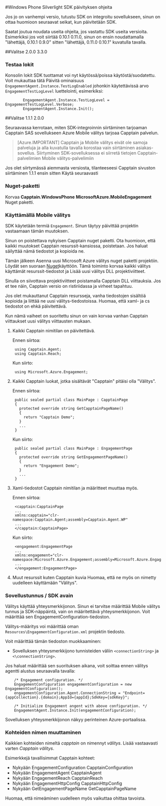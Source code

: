 <properties 
    pageTitle="Windows Phone Silverlight SDK päivityksen ohjeita" 
    description="Windows Phone Silverlight SDK Azure Mobile välitys päivityksen ohjeita"                  
    services="mobile-engagement" 
    documentationCenter="mobile" 
    authors="piyushjo" 
    manager="dwrede"
    editor="" />

<tags 
    ms.service="mobile-engagement" 
    ms.workload="mobile" 
    ms.tgt_pltfrm="mobile-windows-phone" 
    ms.devlang="na" 
    ms.topic="article" 
    ms.date="08/19/2016" 
    ms.author="piyushjo" />

#<a name="windows-phone-silverlight-sdk-upgrade-procedures"></a>Windows Phone Silverlight SDK päivityksen ohjeita

Jos jo on vanhempi versio, tutustu SDK on integroitu sovellukseen, sinun on ottaa huomioon seuraavat seikat, kun päivitetään SDK.

Saatat joutua noudata useita ohjeita, jos vastattu SDK useita versioita. Esimerkiksi jos voit siirtää 0.10.1 0.11.0, sinun on ensin noudattamalla "lähettäjä, 0.10.1 0.9.0" sitten "lähettäjä, 0.11.0 0.10.1" kuvatulla tavalla.

##<a name="from-200-to-330"></a>Valitse 2.0.0 3.3.0

### <a name="test-logs"></a>Testaa lokit

Konsolin lokit SDK tuottamat voi nyt käytössä/poissa käytöstä/suodatettu. Voit mukauttaa tätä Päivitä ominaisuus `EngagementAgent.Instance.TestLogEnabled` johonkin käytettävissä arvo `EngagementTestLogLevel` luettelointi, esimerkiksi:

            EngagementAgent.Instance.TestLogLevel = EngagementTestLogLevel.Verbose;
            EngagementAgent.Instance.Init();

##<a name="from-111-to-200"></a>Valitse 1.1.1 2.0.0

Seuraavassa kerrotaan, miten SDK-integroinnin siirtäminen tarjoaman Capptain SAS sovellukseen Azure Mobile välitys tarjoaa Capptain palvelun. 

> [Azure.IMPORTANT] Capptain ja Mobile välitys eivät ole samoja palveluja ja alla kuvatulla tavalla korostaa vain siirtäminen asiakas-sovellus. Siirtyminen SDK-sovelluksessa ei siirretä tietojen Capptain-palvelimien Mobile välitys-palvelimiin

Jos olet siirtymässä aiemmasta versiosta, tilanteeseesi Capptain sivuston siirtäminen 1.1.1 ensin sitten Käytä seuraavasti

### <a name="nuget-package"></a>Nuget-paketti

Korvaa **Capptain.WindowsPhone** **MicrosoftAzure.MobileEngagement** Nuget paketti.

### <a name="applying-mobile-engagement"></a>Käyttämällä Mobile välitys

SDK käytetään termiä `Engagement`. Sinun täytyy päivittää projektin vastaamaan tämän muutoksen.

Sinun on poistettava nykyisen Capptain nuget paketti. Ota huomioon, että kaikki muutokset Capptain resurssit-kansiossa, poistetaan. Jos haluat säilyttää nämä tiedostot ja kopioida ne.

Tämän jälkeen Asenna uusi Microsoft Azure välitys nuget paketti projektiin. Löydät sen suoraan [Nuget](http://www.nuget.org/packages/MicrosoftAzure.MobileEngagement)käyttöön. Tämä toiminto korvaa kaikki välitys käyttämät resurssit-tiedostot ja Lisää uusi välitys DLL projektiviitteet.

Sinulla on siivottava projektiviitteet poistamalla Capptain DLL viittauksia. Jos et tee näin, Capptain versio on ristiriidassa ja virheet tapahtuu.

Jos olet mukauttanut Capptain resursseja, vanha tiedostojen sisältöä kopioida ja liittää ne uusi välitys-tiedostoissa. Huomaa, että xaml- ja cs tiedostot on ehkä päivitettävä.

Kun nämä vaiheet on suoritettu sinun on vain korvaa vanhan Capptain viittaukset uusi välitys viittausten mukaan.

1. Kaikki Capptain nimitilan on päivitettävä.

    Ennen siirtoa:
    
        using Capptain.Agent;
        using Capptain.Reach;
    
    Kun siirto:
    
        using Microsoft.Azure.Engagement;

2. Kaikki Capptain luokat, jotka sisältävät "Capptain" pitäisi olla "Välitys".

    Ennen siirtoa:
    
        public sealed partial class MainPage : CapptainPage
        {
          protected override string GetCapptainPageName()
          {
            return "Capptain Demo";
          }
          ...
        }
    
    Kun siirto:
    
        public sealed partial class MainPage : EngagementPage
        {
          protected override string GetEngagementPageName()
          {
            return "Engagement Demo";
          }
          ...
        }

3. Xaml-tiedostot Capptain nimitilan ja määritteet muuttaa myös.

    Ennen siirtoa:
    
        <capptain:CapptainPage
        ...
        xmlns:capptain="clr-namespace:Capptain.Agent;assembly=Capptain.Agent.WP"
        ...
        </capptain:CapptainPage>
    
    Kun siirto:
    
        <engagement:EngagementPage
        ...
        xmlns:engagement="clr-namespace:Microsoft.Azure.Engagement;assembly=Microsoft.Azure.Engagement.EngagementAgent.WP"
        ...
        </engagement:EngagementPage>

4. Muut resurssit kuten Capptain kuvia Huomaa, että ne myös on nimetty uudelleen käyttämään "Välitys".

### <a name="application-id--sdk-key"></a>Sovellustunnus / SDK avain

Välitys käyttää yhteysmerkkijonon. Sinun ei tarvitse määrittää Mobile välitys tunnus ja SDK-näppäintä, vain on määritettävä yhteysmerkkijonon. Voit määrittää sen EngagementConfiguration-tiedoston.

Välitys-määritys voi määrittää oman `Resources\EngagementConfiguration.xml` projektin tiedosto.

Voit määrittää tämän tiedoston muokkaaminen:

-   Sovelluksen yhteysmerkkijono tunnisteiden väliin `<connectionString>` ja `<\connectionString>`.

Jos haluat määrittää sen suorituksen aikana, voit soittaa ennen välitys agentti alustus seuraavalla tavalla:

        /* Engagement configuration. */
        EngagementConfiguration engagementConfiguration = new EngagementConfiguration();
        engagementConfiguration.Agent.ConnectionString = "Endpoint={appCollection}.{domain};AppId={appId};SdkKey={sdkKey}";
        
        /* Initialize Engagement angent with above configuration. */
        EngagementAgent.Instance.Init(engagementConfiguration);

Sovelluksen yhteysmerkkijonon näkyy perinteinen Azure-portaalissa.

### <a name="items-name-change"></a>Kohteiden nimen muuttaminen

Kaikkien kohteiden nimeltä *capptain* on nimennyt *välitys*. Lisää vastaavasti varten *Capptain* *välitys*.

Esimerkkejä tavallisimmat Capptain kohteet:

-   Nykyään EngagementConfiguration CapptainConfiguration
-   Nykyään EngagementAgent CapptainAgent
-   Nykyään EngagementReach CapptainReach
-   Nykyään EngagementHttpConfig CapptainHttpConfig
-   Nykyään GetEngagementPageName GetCapptainPageName

Huomaa, että nimeäminen uudelleen myös vaikuttaa ohittaa tavoista.



 
